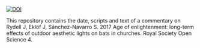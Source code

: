 [![DOI](https://zenodo.org/badge/DOI/10.5281/zenodo.1002852.svg)](https://doi.org/10.5281/zenodo.1002852)

This repository contains the date, scripts and text of a commentary on Rydell J, Eklöf J, Sánchez-Navarro S. 2017 Age of enlightenment: long-term effects of outdoor aesthetic lights on bats in churches. Royal Society Open Science 4.
